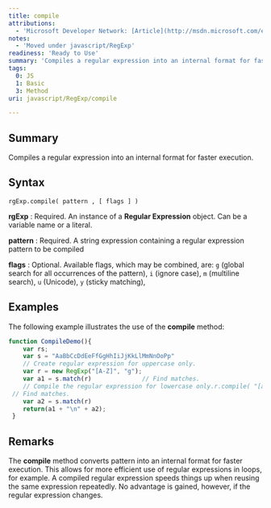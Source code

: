 ```yaml
---
title: compile
attributions:
  - 'Microsoft Developer Network: [Article](http://msdn.microsoft.com/en-us/library/ie/x9cswe0z(v=vs.94).aspx)'
notes:
  - 'Moved under javascript/RegExp'
readiness: 'Ready to Use'
summary: 'Compiles a regular expression into an internal format for faster execution.'
tags:
  0: JS
  1: Basic
  3: Method
uri: javascript/RegExp/compile

---
```

## Summary

Compiles a regular expression into an internal format for faster execution.

## Syntax

    rgExp.compile( pattern , [ flags ] )

**rgExp**
:   Required. An instance of a **Regular Expression** object. Can be a variable name or a literal.

**pattern**
:   Required. A string expression containing a regular expression pattern to be compiled

**flags**
:   Optional. Available flags, which may be combined, are: `g` (global search for all occurrences of the pattern), `i` (ignore case), `m` (multiline search), `u` (Unicode), `y` (sticky matching),

## Examples

The following example illustrates the use of the **compile** method:

``` js
function CompileDemo(){
    var rs;
    var s = "AaBbCcDdEeFfGgHhIiJjKkLlMmNnOoPp"
    // Create regular expression for uppercase only.
    var r = new RegExp("[A-Z]", "g");
    var a1 = s.match(r)              // Find matches.
    // Compile the regular expression for lowercase only.r.compile( "[a-z]" , "g" ) ;
 // Find matches.
    var a2 = s.match(r)
    return(a1 + "\n" + a2);
 }
```

## Remarks

The **compile** method converts pattern into an internal format for faster execution. This allows for more efficient use of regular expressions in loops, for example. A compiled regular expression speeds things up when reusing the same expression repeatedly. No advantage is gained, however, if the regular expression changes.

